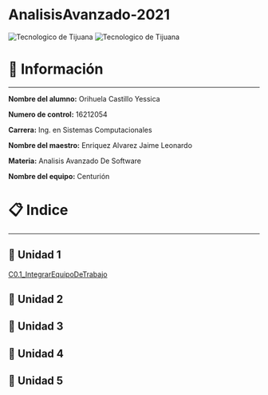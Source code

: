 # AnalisisAvanzado-2021
![Tecnologico de Tijuana](https://upload.wikimedia.org/wikipedia/commons/2/2e/ITT.jpg)
![Tecnologico de Tijuana](https://www.google.com/url?sa=i&url=http%3A%2F%2Fedistancia.morelia.tecnm.mx%2Fmoodle%2Fmod%2Ffolder%2Fview.php%3Fid%3D2025&psig=AOvVaw1Mrdp7FiGMinXY6-iTq9Sh&ust=1614211841299000&source=images&cd=vfe&ved=0CAIQjRxqFwoTCICgt_Cdge8CFQAAAAAdAAAAABAD)

# :pencil: Información 
---
**Nombre del alumno:**  Orihuela Castillo Yessica

**Numero de control:**  16212054

**Carrera:**  Ing. en Sistemas Computacionales

**Nombre del maestro:**  Enriquez Alvarez Jaime Leonardo 

**Materia:**  Analisis Avanzado De Software

**Nombre del equipo:** Centurión 

# :clipboard: Indice 
---
## :file_folder: Unidad 1 
[C0.1_IntegrarEquipoDeTrabajo](https://docs.google.com/document/d/1MoM5Xd4A535Of-Yi0vbuJ4uOU5yi2_jhBW_-9dkHiS4/edit?usp=sharing)
    
## :file_folder: Unidad 2 

## :file_folder: Unidad 3 

## :file_folder: Unidad 4 

## :file_folder: Unidad 5 
